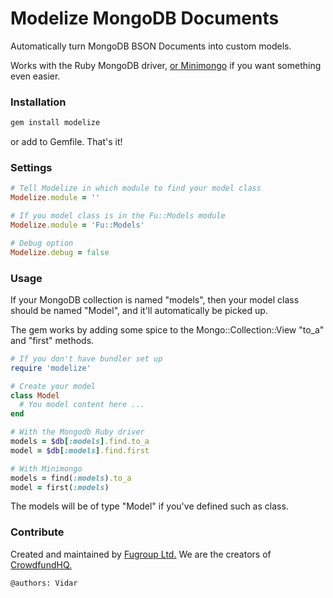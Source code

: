 # Modelize MongoDB Documents
Automatically turn MongoDB BSON Documents into custom models.

Works with the Ruby MongoDB driver, [or Minimongo](https://github.com/fugroup/minimongo) if you want something even easier.

### Installation
```ruby
gem install modelize
```
or add to Gemfile. That's it!

### Settings
```ruby
# Tell Modelize in which module to find your model class
Modelize.module = ''

# If you model class is in the Fu::Models module
Modelize.module = 'Fu::Models'

# Debug option
Modelize.debug = false
```

### Usage
If your MongoDB collection is named "models", then your model class should be named "Model", and it'll automatically be picked up.

The gem works by adding some spice to the Mongo::Collection::View "to_a" and "first" methods.

```ruby
# If you don't have bundler set up
require 'modelize'

# Create your model
class Model
  # You model content here ...
end

# With the Mongodb Ruby driver
models = $db[:models].find.to_a
model = $db[:models].find.first

# With Minimongo
models = find(:models).to_a
model = first(:models)
```
The models will be of type "Model" if you've defined such as class.


### Contribute
Created and maintained by [Fugroup Ltd.](https://www.fugroup.net) We are the creators of [CrowdfundHQ.](https://crowdfundhq.com)

`@authors: Vidar`
